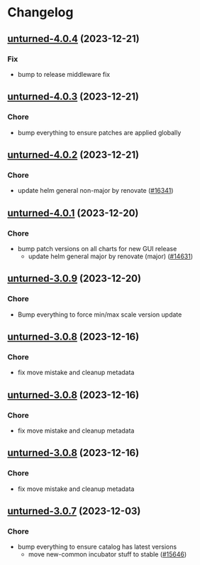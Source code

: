 # Changelog



## [unturned-4.0.4](https://github.com/truecharts/charts/compare/unturned-4.0.3...unturned-4.0.4) (2023-12-21)

### Fix

- bump to release middleware fix
  
  


## [unturned-4.0.3](https://github.com/truecharts/charts/compare/unturned-4.0.2...unturned-4.0.3) (2023-12-21)

### Chore

- bump everything to ensure patches are applied globally
  
  


## [unturned-4.0.2](https://github.com/truecharts/charts/compare/unturned-4.0.1...unturned-4.0.2) (2023-12-21)

### Chore

- update helm general non-major by renovate ([#16341](https://github.com/truecharts/charts/issues/16341))
  
  


## [unturned-4.0.1](https://github.com/truecharts/charts/compare/unturned-3.0.9...unturned-4.0.1) (2023-12-20)

### Chore

- bump patch versions on all charts for new GUI release
  - update helm general major by renovate (major) ([#14631](https://github.com/truecharts/charts/issues/14631))
  
  



## [unturned-3.0.9](https://github.com/truecharts/charts/compare/unturned-3.0.8...unturned-3.0.9) (2023-12-20)

### Chore

- Bump everything to force min/max scale version update
  
  


## [unturned-3.0.8](https://github.com/truecharts/charts/compare/unturned-3.0.7...unturned-3.0.8) (2023-12-16)

### Chore

- fix move mistake and cleanup metadata
  
  


## [unturned-3.0.8](https://github.com/truecharts/charts/compare/unturned-3.0.7...unturned-3.0.8) (2023-12-16)

### Chore

- fix move mistake and cleanup metadata
  
  


## [unturned-3.0.8](https://github.com/truecharts/charts/compare/unturned-3.0.7...unturned-3.0.8) (2023-12-16)

### Chore

- fix move mistake and cleanup metadata
  
  


## [unturned-3.0.7](https://github.com/truecharts/charts/compare/unturned-3.0.6...unturned-3.0.7) (2023-12-03)

### Chore

- bump everything to ensure catalog has latest versions
  - move new-common incubator stuff to stable ([#15646](https://github.com/truecharts/charts/issues/15646))
  
  